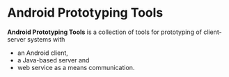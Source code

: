 # Android Prototyping Tools

**Android Prototyping Tools** is a collection of tools for prototyping of client-server systems with 

* an Android client,
* a Java-based server and
* web service as a means communication. 


